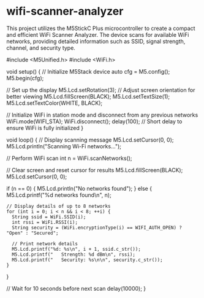 # wifi-scanner-analyzer

This project utilizes the M5StickC Plus microcontroller to create a compact and efficient WiFi Scanner Analyzer. The device scans for available WiFi networks, providing detailed information such as SSID, signal strength, channel, and security type.

#include <M5Unified.h>
#include <WiFi.h>

void setup() {
  // Initialize M5Stack device
  auto cfg = M5.config();
  M5.begin(cfg);

  // Set up the display
  M5.Lcd.setRotation(3);  // Adjust screen orientation for better viewing
  M5.Lcd.fillScreen(BLACK);
  M5.Lcd.setTextSize(1);
  M5.Lcd.setTextColor(WHITE, BLACK);

  // Initialize WiFi in station mode and disconnect from any previous networks
  WiFi.mode(WIFI_STA);
  WiFi.disconnect();
  delay(100);  // Short delay to ensure WiFi is fully initialized
}

void loop() {
  // Display scanning message
  M5.Lcd.setCursor(0, 0);
  M5.Lcd.println("Scanning Wi-Fi networks...");
  
  // Perform WiFi scan
  int n = WiFi.scanNetworks();
  
  // Clear screen and reset cursor for results
  M5.Lcd.fillScreen(BLACK);
  M5.Lcd.setCursor(0, 0);
  
  if (n == 0) {
    M5.Lcd.println("No networks found");
  } else {
    M5.Lcd.printf("%d networks found\n", n);
    
    // Display details of up to 8 networks
    for (int i = 0; i < n && i < 8; ++i) {
      String ssid = WiFi.SSID(i);
      int rssi = WiFi.RSSI(i);
      String security = (WiFi.encryptionType(i) == WIFI_AUTH_OPEN) ? "Open" : "Secured";
      
      // Print network details
      M5.Lcd.printf("%d: %s\n", i + 1, ssid.c_str());
      M5.Lcd.printf("   Strength: %d dBm\n", rssi);
      M5.Lcd.printf("   Security: %s\n\n", security.c_str());
    }
  }
  
  // Wait for 10 seconds before next scan
  delay(10000);
}








